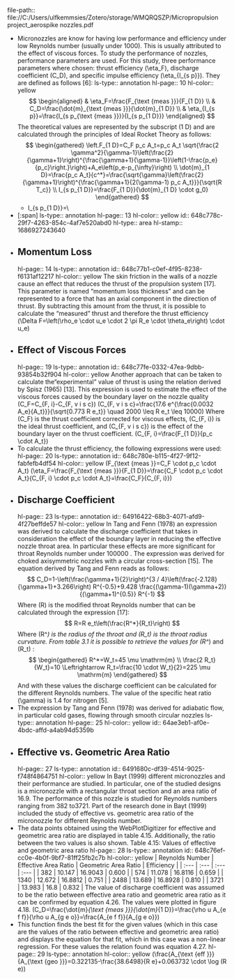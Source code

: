 file-path:: file://C:/Users/ulfkemmsies/Zotero/storage/WMQRQSZP/Micropropulsion project_aerospike nozzles.pdf

- Micronozzles are know for having low performance and efficiency under low Reynolds number (usually under 1000). This is usually attributed to the effect of viscous forces. To study the performance of nozzles, performance parameters are used. For this study, three performance parameters where chosen: thrust efficiency \(\eta_F\), discharge coefficient \(C_D\), and specific impulse efficiency \(\eta_{I_{s p}}\). They are defined as follows [6]:
  ls-type:: annotation
  hl-page:: 10
  hl-color:: yellow
  $$
  \begin{aligned}
  & \eta_F=\frac{F_{\text {meas }}}{F_{1 D}} \\
  & C_D=\frac{\dot{m}_{\text {meas }}}{\dot{m}_{1 D}} \\
  & \eta_{I_{s p}}=\frac{I_{s p_{\text {meas }}}}{I_{s p_{1 D}}}
  \end{aligned}
  $$
  The theoretical values are represented by the subscript \(1 D\) and are calculated through the principles of Ideal Rocket Theory as follows:
  $$
  \begin{gathered}
  \left.F_{1 D}=C_F p_c A_t=p_c A_t \sqrt{\frac{2 \gamma^2}{\gamma-1}\left(\frac{2}{\gamma+1}\right)^{\frac{\gamma+1}{\gamma-1}}\left(1-\frac{p_e}{p_c}\right.}\right)+A_e\left(p_e-p_{\infty}\right) \\
  \dot{m}_{1 D}=\frac{p_c A_t}{c^*}=\frac{\sqrt{\gamma}\left(\frac{2}{\gamma+1}\right)^{\frac{\gamma+1}{2(\gamma-1) p_c A_t}}}{\sqrt{R T_c}} \\
  I_{s p_{1 D}}=\frac{F_{1 D}}{\dot{m}_{1 D} \cdot g_0}
  \end{gathered}
  $$
	- I_{s p_{1 D}}=\
- [:span]
  ls-type:: annotation
  hl-page:: 13
  hl-color:: yellow
  id:: 648c778c-29f7-4263-854c-4af7e520abd0
  hl-type:: area
  hl-stamp:: 1686927243640
- ## Momentum Loss 
  hl-page:: 14
  ls-type:: annotation
  id:: 648c77b1-c0ef-4f95-8238-f6131af12217
  hl-color:: yellow
  The skin friction in the walls of a nozzle cause an effect that reduces the thrust of the propulsion system [17]. This parameter is named “momentum loss thickness” and can be represented to a force that has an axial component in the direction of thrust. By subtracting this amount from the thrust, it is possible to calculate the “measured” thrust and therefore the thrust efficiency
  \(\Delta F=\left(\rho_e \cdot u_e \cdot 2 \pi R_e \cdot \theta_e\right) \cdot u_e\)
- ## Effect of Viscous Forces 
  hl-page:: 19
  ls-type:: annotation
  id:: 648c77fe-0332-47ea-9dbb-93854b32f904
  hl-color:: yellow
  Another approach that can be taken to calculate the“experimental” value of thrust is using the relation derived by Spisz (1965) [13]. This expression is used to estimate the effect of the viscous forces caused by the boundary layer on the nozzle quality
  \(C_F=C_{F, i}-C_{F, v i s c}\)
  \(C_{F, v i s c}=\frac{17.6 e^{\frac{0.0032 A_e}{A_t}}}{\sqrt{0.773 R e_t}} \quad 2000 \leq R e_t \leq 10000\)
   Where \(C_F\) is the thrust coefficient corrected for viscous effects, \(C_{F, i}\) is the ideal thrust coefficient, and \(C_{F, v i s c}\) is the effect of the boundary layer on the thrust coefficient.
  \(C_{F, i}=\frac{F_{1 D}}{p_c \cdot A_t}\)
- To calculate the thrust efficiency, the following expressions were used:
  hl-page:: 20
  ls-type:: annotation
  id:: 648c780e-b115-4f27-9f12-fabfefb4df54
  hl-color:: yellow
  \(F_{\text {meas }}=C_F \cdot p_c \cdot A_t\)
  \(\eta_F=\frac{F_{\text {meas }}}{F_{1 D}}=\frac{C_F \cdot p_c \cdot A_t}{C_{F, i} \cdot p_c \cdot A_t}=\frac{C_F}{C_{F, i}}\)
- ## Discharge Coefficient 
  hl-page:: 23
  ls-type:: annotation
  id:: 64916422-68b3-4071-afd9-4f27beffde57
  hl-color:: yellow
  In Tang and Fenn (1978) an expression was derived to calculate the discharge coefficient that takes in consideration the effect of the boundary layer in reducing the effective nozzle throat area. In particular these effects are more significant for throat Reynolds number under 100000 . The expression was derived for choked axisymmetric nozzles with a circular cross-section [15]. The equation derived by Tang and Fenn reads as follows:
  $$
  C_D=1-\left(\frac{\gamma+1}{2}\right)^{3 / 4}\left(\frac{-2.128}{\gamma+1}+3.266\right) R^{-0.5}+9.428 \frac{(\gamma-1)(\gamma+2)}{(\gamma+1)^{0.5}} R^{-1}
  $$
  Where \(R\) is the modified throat Reynolds number that can be calculated through the expression [17]:
  $$
  R=R e_t\left(\frac{R^*}{R_t}\right)
  $$
  Where \(R^*\) is the radius of the throat and \(R_t\) is the throat radius curvature. From table 3.1 it is possible to retrieve the values for \(R^*\) and \(R_t\) :
  $$
  \begin{gathered}
  R^*=W_t=45 \mu \mathrm{m} \\
  \frac{2 R_t}{W_t}=10 \Leftrightarrow R_t=\frac{10 \cdot W_t}{2}=225 \mu \mathrm{m}
  \end{gathered}
  $$
  And with these values the discharge coefficient can be calculated for the different Reynolds numbers. The value of the specific heat ratio \(\gamma\) is 1.4 for nitrogen [5].
- The expression by Tang and Fenn (1978) was derived for adiabatic flow, in particular cold gases, flowing through smooth circular nozzles
  ls-type:: annotation
  hl-page:: 25
  hl-color:: yellow
  id:: 64ae3eb1-af0e-4bdc-affd-a4ab94d5359b
- ## Effective vs. Geometric Area Ratio 
  hl-page:: 27
  ls-type:: annotation
  id:: 6491680c-df39-4514-9025-f748f4864751
  hl-color:: yellow
  In Bayt (1999) different micronozzles and their performance are studied. In particular, one of the studied designs is a micronozzle with a rectangular throat section and an area ratio of 16.9. The performance of this nozzle is studied for Reynolds numbers ranging from 382 to3721. Part of the research done in Bayt (1999) included the study of effective vs. geometric area ratio of the micronozzle for different Reynolds number.
- The data points obtained using the WebPlotDigitizer for effective and geometric area ratio are displayed in table 4.15. Additionally, the ratio between the two values is also shown. Table 4.15: Values of effective and geometric area ratio 
  hl-page:: 28
  ls-type:: annotation
  id:: 648c76ef-cc0e-4b0f-9bf7-81ff25fb2c7b
  hl-color:: yellow
  | Reynolds Number | Effective Area Ratio | Geometric Area Ratio | Efficiency |
  | :--- | :--- | :--- | :--- |
  | 382 | 10.147 | 16.9043 | 0.600 |
  | 574 | 11.078 | 16.8116 | 0.659 |
  | 1340 | 12.672 | 16.8812 | 0.751 |
  | 2488 | 13.689 | 16.8928 | 0.810 |
  | 3721 | 13.983 | 16.8 | 0.832 |
   The value of discharge coefficient was assumed to be the ratio between effective area ratio and geometric area ratio as it can be confirmed by equation 4.26. The values were plotted in figure 4.18.
  \(C_D=\frac{\dot{m}_{\text {meas }}}{\dot{m}_{1 D}}=\frac{\rho u A_{e f f}}{\rho u A_{g e o}}=\frac{A_{e f f}}{A_{g e o}}\)
- This function finds the best fit for the given values (which in this case are the values of the ratio between effective and geometric area ratio) and displays the equation for that fit, which in this case was a non-linear regression. For these values the relation found was equation 4.27.
  hl-page:: 29
  ls-type:: annotation
  hl-color:: yellow
  \(\frac{A_{\text {eff }}}{A_{\text {geo }}}=0.322135-\frac{38.6498}{R e}+0.063732 \cdot \log (R e)\)